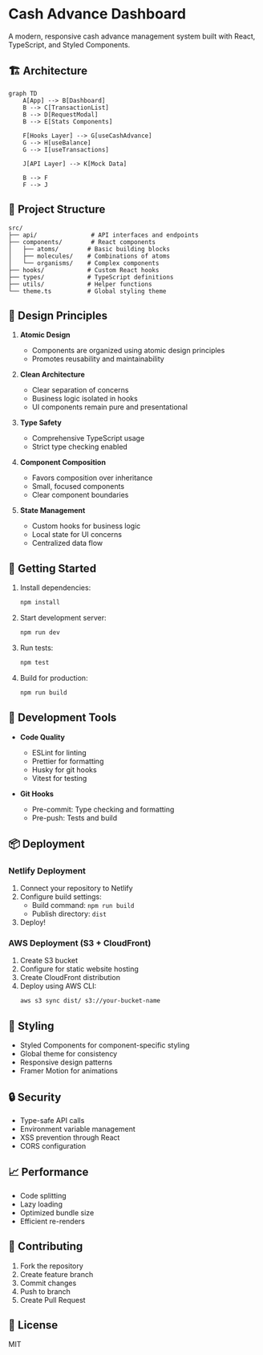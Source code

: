 # Cash Advance Dashboard

A modern, responsive cash advance management system built with React, TypeScript, and Styled Components.

## 🏗 Architecture

```mermaid
graph TD
    A[App] --> B[Dashboard]
    B --> C[TransactionList]
    B --> D[RequestModal]
    B --> E[Stats Components]
    
    F[Hooks Layer] --> G[useCashAdvance]
    G --> H[useBalance]
    G --> I[useTransactions]
    
    J[API Layer] --> K[Mock Data]
    
    B --> F
    F --> J
```

## 📁 Project Structure

```
src/
├── api/               # API interfaces and endpoints
├── components/        # React components
│   ├── atoms/        # Basic building blocks
│   ├── molecules/    # Combinations of atoms
│   └── organisms/    # Complex components
├── hooks/            # Custom React hooks
├── types/            # TypeScript definitions
├── utils/            # Helper functions
└── theme.ts          # Global styling theme
```

## 🎯 Design Principles

1. **Atomic Design**
   - Components are organized using atomic design principles
   - Promotes reusability and maintainability

2. **Clean Architecture**
   - Clear separation of concerns
   - Business logic isolated in hooks
   - UI components remain pure and presentational

3. **Type Safety**
   - Comprehensive TypeScript usage
   - Strict type checking enabled

4. **Component Composition**
   - Favors composition over inheritance
   - Small, focused components
   - Clear component boundaries

5. **State Management**
   - Custom hooks for business logic
   - Local state for UI concerns
   - Centralized data flow

## 🚀 Getting Started

1. Install dependencies:
   ```bash
   npm install
   ```

2. Start development server:
   ```bash
   npm run dev
   ```

3. Run tests:
   ```bash
   npm test
   ```

4. Build for production:
   ```bash
   npm run build
   ```

## 🔧 Development Tools

- **Code Quality**
  - ESLint for linting
  - Prettier for formatting
  - Husky for git hooks
  - Vitest for testing

- **Git Hooks**
  - Pre-commit: Type checking and formatting
  - Pre-push: Tests and build

## 📦 Deployment

### Netlify Deployment

1. Connect your repository to Netlify
2. Configure build settings:
   - Build command: `npm run build`
   - Publish directory: `dist`
3. Deploy!

### AWS Deployment (S3 + CloudFront)

1. Create S3 bucket
2. Configure for static website hosting
3. Create CloudFront distribution
4. Deploy using AWS CLI:
   ```bash
   aws s3 sync dist/ s3://your-bucket-name
   ```

## 🎨 Styling

- Styled Components for component-specific styling
- Global theme for consistency
- Responsive design patterns
- Framer Motion for animations

## 🔒 Security

- Type-safe API calls
- Environment variable management
- XSS prevention through React
- CORS configuration

## 📈 Performance

- Code splitting
- Lazy loading
- Optimized bundle size
- Efficient re-renders

## 🤝 Contributing

1. Fork the repository
2. Create feature branch
3. Commit changes
4. Push to branch
5. Create Pull Request

## 📝 License

MIT